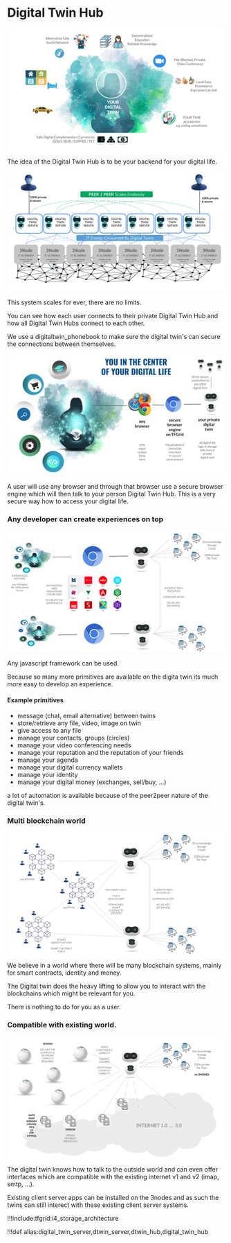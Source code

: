 # Digital Twin Hub


![](img/digitaltwin_experiences.png) 


The idea of the Digital Twin Hub is to be your backend for your digital life.


![](img/digitaltwin_hub_scaleout.png)

This system scales for ever, there are no limits.

You can see how each user connects to their private Digital Twin Hub and how all Digital Twin Hubs connect to each other.

We use a digitaltwin_phonebook to make sure the digital twin's can secure the connections between themselves.

![](img/digitaltwin_hub_browser.png)

A user will use any browser and through that browser use a secure browser engine which will then talk to your person Digital Twin Hub. This is a very secure way how to access your digital life.

### Any developer can create experiences on top

![](img/digitaltwin_javascript.png)

Any javascript framework can be used.

Because so many more primitives are available on the digita twin its much more easy to develop an experience.

#### Example primitives

- message (chat, email alternative) between twins
- store/retrieve any file, video, image on twin
- give access to any file
- manage your contacts, groups (circles)
- manage your video conferencing needs
- manage your reputation and the reputation of your friends
- manage your agenda
- manage your digital currency wallets
- manage your identity
- manage your digital money (exchanges, sell/buy, ...)

a lot of automation is available because of the peer2peer nature of the digital twin's.

### Multi blockchain world

![](img/digitaltwin_multi_blockchain.png)

We believe in a world where there will be many blockchain systems, mainly for smart contracts, identity and money.

The Digital twin does the heavy lifting to allow you to interact with the blockchains which might be relevant for you.

There is nothing to do for you as a user.

### Compatible with existing world.

![](img/digitaltwin_legacy_world.png)

The digital twin knows how to talk to the outside world and can even offer interfaces which are compatible with the existing internet v1 and v2 (imap, smtp, ...).

Existing client server apps can be installed on the 3nodes and as such the twins can still interect with these existing client server systems.

!!!include:tfgrid:i4_storage_architecture

!!!def alias:digital_twin_server,dtwin_server,dtwin_hub,digital_twin_hub